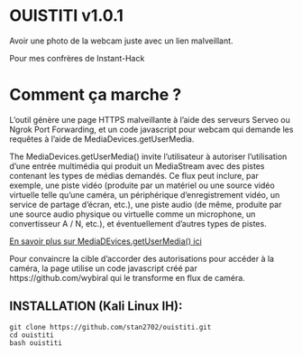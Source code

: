 # OUISTITI v1.0.1
Avoir une photo de la webcam juste avec un lien malveillant.
<p>Pour mes confrères de Instant-Hack

# Comment ça marche ?
<p>L’outil génère une page HTTPS malveillante à l’aide des serveurs Serveo ou Ngrok Port Forwarding, et un code javascript pour webcam qui demande  les requêtes à l’aide de MediaDevices.getUserMedia. </p>

<p>The MediaDevices.getUserMedia() invite l’utilisateur à autoriser l’utilisation d’une entrée multimédia qui produit un MediaStream avec des pistes contenant les types de médias demandés. Ce flux peut inclure, par exemple, une piste vidéo (produite par un matériel ou une source vidéo virtuelle telle qu’une caméra, un périphérique d’enregistrement vidéo, un service de partage d’écran, etc.), une piste audio (de même, produite par une source audio physique ou virtuelle comme un microphone, un convertisseur A / N, etc.), et éventuellement d’autres types de pistes. </p>

[En savoir plus sur MediaDEvices.getUserMedia() ici](https://developer.mozilla.org/en-US/docs/Web/API/MediaDevices/getUserMedia)
<p> Pour convaincre la cible d’accorder des autorisations pour accéder à la caméra, la page utilise un code javascript créé par https://github.com/wybiral qui le transforme en flux de caméra.</p>

## INSTALLATION (Kali Linux IH):

```
git clone https://github.com/stan2702/ouistiti.git
cd ouistiti
bash ouistiti
```
